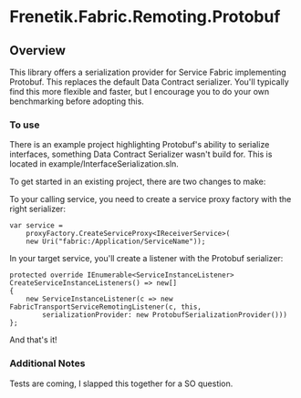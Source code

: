 # Frenetik.Fabric.Remoting.Protobuf

## Overview
This library offers a serialization provider for Service Fabric implementing Protobuf.  This replaces the default Data Contract serializer.  You'll typically find this more flexible and faster, but I encourage you to do your own benchmarking before adopting this.

### To use

There is an example project highlighting Protobuf's ability to serialize interfaces, something Data Contract Serializer wasn't build for.  This is located in example/InterfaceSerialization.sln.

To get started in an existing project, there are two changes to make:

To your calling service, you need to create a service proxy factory with the right serializer:

```
var service =
    proxyFactory.CreateServiceProxy<IReceiverService>(
    new Uri("fabric:/Application/ServiceName"));
```

In your target service, you'll create a listener with the Protobuf serializer:

```
protected override IEnumerable<ServiceInstanceListener> CreateServiceInstanceListeners() => new[]
{
    new ServiceInstanceListener(c => new FabricTransportServiceRemotingListener(c, this,
        serializationProvider: new ProtobufSerializationProvider()))
};

```

And that's it!

### Additional Notes

Tests are coming, I slapped this together for a SO question.